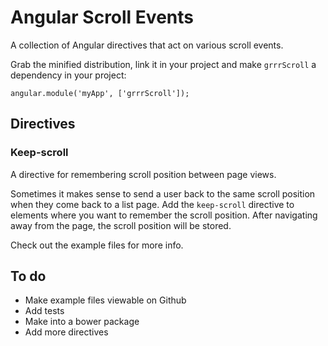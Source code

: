 # Angular Scroll Events

A collection of Angular directives that act on various scroll events.

Grab the minified distribution, link it in your project and make `grrrScroll` a dependency in your
project:

```
angular.module('myApp', ['grrrScroll']);
```

## Directives

### Keep-scroll

A directive for remembering scroll position between page views. 

Sometimes it makes sense to send a user back to the same scroll position when they come back to a
list page. Add the `keep-scroll` directive to elements where you want to remember the scroll
position. After navigating away from the page, the scroll position will be stored.

Check out the example files for more info.

## To do

- Make example files viewable on Github
- Add tests
- Make into a bower package
- Add more directives
